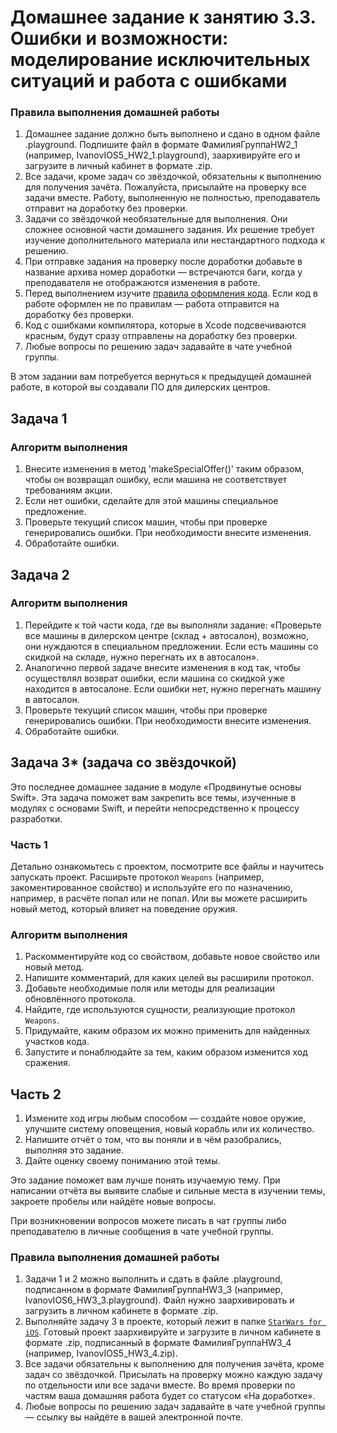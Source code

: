 # Домашнее задание к занятию 3.3. Ошибки и возможности: моделирование исключительных ситуаций и работа с ошибками

### Правила выполнения домашней работы

1. Домашнее задание должно быть выполнено и сдано в одном файле .playground. Подпишите файл в формате ФамилияГруппаHW2_1 (например, IvanovIOS5_HW2_1.playground), заархивируйте его и загрузите в личный кабинет в формате .zip.
1. Все задачи, кроме задач со звёздочкой, обязательны к выполнению для получения зачёта. Пожалуйста, присылайте на проверку все задачи вместе. Работу, выполненную не полностью, преподаватель отправит на доработку без проверки.
1. Задачи со звёздочкой необязательные для выполнения. Они сложнее основной части домашнего задания. Их решение требует изучение дополнительного материала или нестандартного подхода к решению.
1. При отправке задания на проверку после доработки добавьте в название архива номер доработки — встречаются баги, когда у преподавателя не отображаются изменения в работе.
1. Перед выполнением изучите [правила оформления кода](https://github.com/netology-code/bios-2-homeworks/blob/master/swift-code-syle-guide.md). Если код в работе оформлен не по правилам — работа отправится на доработку без проверки.
1. Код с ошибками компилятора, которые в Xcode подсвечиваются красным, будут сразу отправлены на доработку без проверки.
1. Любые вопросы по решению задач задавайте в чате учебной группы.
  
В этом задании вам потребуется вернуться к предыдущей домашней работе, в которой вы создавали ПО для дилерских центров.

## Задача 1

### Алгоритм выполнения

1. Внесите изменения в метод 'makeSpecialOffer()' таким образом, чтобы он возвращал ошибку, если машина не соответствует требованиям акции. 
2. Если нет ошибки, сделайте для этой машины специальное предложение.
3. Проверьте текущий список машин, чтобы при проверке генерировались ошибки. При необходимости внесите изменения.
4. Обработайте ошибки.

## Задача 2

### Алгоритм выполнения

1. Перейдите к той части кода, где вы выполняли задание: «Проверьте все машины в дилерском центре (склад + автосалон), возможно, они нуждаются в специальном предложении. Если есть машины со скидкой на складе, нужно перегнать их в автосалон». 
2. Аналогично первой задаче внесите изменения в код так, чтобы осуществлял возврат ошибки, если машина со скидкой уже находится в автосалоне. Если ошибки нет, нужно перегнать машину в автосалон.
3. Проверьте текущий список машин, чтобы при проверке генерировались ошибки. При необходимости внесите изменения.
4. Обработайте ошибки.

## Задача 3* (задача со звёздочкой)

Это последнее домашнее задание в модуле «Продвинутые основы Swift». Эта задача поможет вам закрепить все темы, изученные в модулях с основами Swift, и перейти непосредственно к процессу разработки.

### Часть 1

Детально ознакомьтесь с проектом, посмотрите все файлы и научитесь запускать проект. Расширьте протокол `Weapons` (например, закоментированное свойство) и используйте его по назначению, например, в расчёте попал или не попал. Или вы можете расширить новый метод, который влияет на поведение оружия.

### Алгоритм выполнения

1. Раскомментируйте код со свойством, добавьте новое свойство или новый метод.
2. Напишите комментарий, для каких целей вы расширили протокол.
3. Добавьте необходимые поля или методы для реализации обновлённого протокола.
4. Найдите, где используются сущности, реализующие протокол `Weapons`.
5. Придумайте, каким образом их можно применить для найденных участков кода.
6. Запустите и понаблюдайте за тем, каким образом изменится ход сражения.

## Часть 2

1. Измените ход игры любым способом — создайте новое оружие, улучшите систему оповещения, новый корабль или их количество.
2. Напишите отчёт о том, что вы поняли и в чём разобрались, выполняя это задание.
3. Дайте оценку своему пониманию этой темы.

Это задание поможет вам лучше понять изучаемую тему. При написании отчёта вы выявите слабые и сильные места в изучении темы, закроете пробелы или найдёте новые вопросы. 

При возникновении вопросов можете писать в чат группы либо преподавателю в личные сообщения в чате учебной группы.

### **Правила выполнения домашней работы** 

1. Задачи 1 и 2  можно выполнить и сдать в  файле .playground, подписанном в формате ФамилияГруппаHW3_3 (например, IvanovIOS6_HW3_3.playground). Файл нужно заархивировать и загрузить в личном кабинете в формате .zip.
1. Выполняйте задачу 3 в проекте, который лежит в папке [`StarWars for iOS`](https://github.com/netology-code/aios-homeworks/raw/master/StarWars%20for%20iOS/StarWars%20for%20iOS.zip). Готовый проект заархивируйте и загрузите в личном кабинете в формате .zip, подписанный в формате ФамилияГруппаHW3_4 (например, IvanovIOS5_HW3_4.zip).
1. Все задачи обязательны к выполнению для получения зачёта, кроме задач со звёздочкой. Присылать на проверку можно каждую задачу по отдельности или все задачи вместе. Во время проверки по частям ваша домашняя работа будет со статусом «На доработке».
1. Любые вопросы по решению задач задавайте в чате учебной группы — ссылку вы найдёте в вашей электронной почте.
